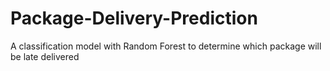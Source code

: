 # Package-Delivery-Prediction
A classification model with Random Forest to determine which package will be late delivered
